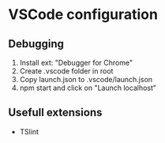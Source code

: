 # VSCode configuration

## Debugging

1. Install ext: "Debugger for Chrome"
1. Create .vscode folder in root
1. Copy launch.json to .vscode/launch.json
1. npm start and click on "Launch localhost"

## Usefull extensions

- TSlint

